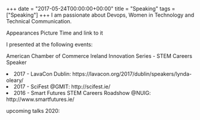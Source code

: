+++
date = "2017-05-24T00:00:00+00:00"
title = "Speaking"
tags = ["Speaking"]
+++
I am passionate about Devops, Women in Technology and Technical Communication.

Appearances
Picture
Time and link to it 
<p> </p>
I presented at the following events:
<p> </p>

American Chamber of Commerce Ireland Innovation Series - STEM Careers Speaker
<li>2017 - LavaCon Dublin: https://lavacon.org/2017/dublin/speakers/lynda-oleary/</li>

<li>2017 - SciFest @GMIT: http://scifest.ie/ </li>

<li>2016 - Smart Futures STEM Careers Roadshow @NUIG: http://www.smartfutures.ie/ </li>

upcoming talks 2020:
